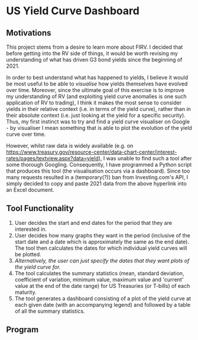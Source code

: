 # US Yield Curve Dashboard

## Motivations
This project stems from a desire to learn more about FIRV. I decided that before getting into the RV side of things, it would be worth revising my understanding of what has driven G3 bond yields since the beginning of 2021.

In order to best understand what has happened to yields, I believe it would be most useful to be able to _visualise_ how yields themselves have evolved over time. Moreover, since the ultimate goal of this exercise is to improve my understanding of RV (and exploiting yield curve anomalies is one such application of RV to trading), I think it makes the most sense to consider yields in their relative context (i.e. in terms of the yield curve), rather than in their absolute context (i.e. just looking at the yield for a specific security). Thus, my first instinct was to try and find a yield curve visualiser on Google - by visualiser I mean something that is able to plot the evolution of the yield curve over time.

However, whilst raw data is widely available (e.g. on https://www.treasury.gov/resource-center/data-chart-center/interest-rates/pages/textview.aspx?data=yield), I was unable to find such a tool after some thorough Googling. Consequently, I have programmed a Python script that produces this tool (the visualisation occurs via a dashboard). Since too many requests resulted in a (temporary(?)) ban from Investing.com's API, I simply decided to copy and paste 2021 data from the above hyperlink into an Excel document.

## Tool Functionality
1) User decides the start and end dates for the period that they are interested in.
2) User decides how many graphs they want in the period (inclusive of the start date and a date which is approximately the same as the end date). The tool then calculates the dates for which individual yield curves will be plotted.
3) *Alternatively, the user can just specify the dates that they want plots of the yield curve for.*
4) The tool calculates the summary statistics (mean, standard deviation, coefficient of variation, minimum value, maximum value and 'current' value at the end of the date range) for US Treasuries (or T-bills) of each maturity.
5) The tool generates a dashboard consisting of a plot of the yield curve at each given date (with an accompanying legend) and followed by a table of all the summary statistics.

## Program

